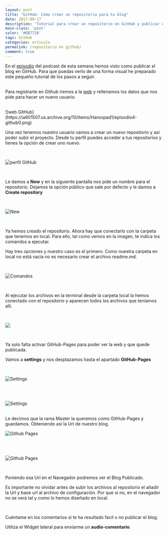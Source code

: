 ```yaml
---
layout: post 
title: "GitHub: Cómo crear un repositorio para tu blog"
date: 2017-09-17
description: 'Tutorial para crear un repositorio en GitHub y publicar el blog.'
main-class: 'post'
color: '#EB7728'
tags: GitHub
categories: articulo
permalink: /repositorio en github/
comment: true
---
```


En el [episodio](https://lormez16.github.io/experimenta-con-jekyll/4/) del podcast de esta semana hemos visto como publicar el blog en GitHub. Para que puedas verlo de una forma visual he preparado este pequeño tutorial de los pasos a seguir.  
<br>


Para registrarte en Github iremos a la [web](https://github.com/) y rellenamos los datos que nos pide para hacer un nuevo usuario.

<br>
![web GitHub](https://ia601507.us.archive.org/10/items/Haroopad1/episodio4-github0.png)

<br>

Una vez tenemos nuestro usuario vamos a crear un nuevo repositorio y así poder subir el proyecto. Desde tu perfil puedes acceder a tus repositorios y tienes la opción de crear uno nuevo.

<br>

![perfil GitHub](https://ia601507.us.archive.org/10/items/Haroopad1/episodio4-githubperfil.png)

<br>

Le damos a **New** y en la siguiente pantalla nos pide un nombre para el repositorio. Dejamos la opción público que sale por defecto y le damos a **Create repository**

<br>

![New](https://ia601507.us.archive.org/10/items/Haroopad1/Episodio4-github.png)

<br>

Ya hemos creado el repositorio. Ahora hay que conectarlo con la carpeta que tenemos en local. Para ello, tal como vemos en la imagen, te indica los comandos a ejecutar.

Hay tres opciones y nuestro caso es el primero. Como nuestra carpeta en local no está vacia no es necesario crear el archivo readme.md.

<br>

![Comandos](https://ia601507.us.archive.org/10/items/Haroopad1/Episodio4-github2.png)

<br>

Al ejecutar los archivos en la terminal desde la carpeta local la hemos conectado con el repositorio y aparecen todos los archivos que teníamos alli. 

<br>

![](https://ia601507.us.archive.org/10/items/Haroopad1/Episodio4-github4.png)

<br>

Ya solo falta activar GitHub-Pages para poder ver la web y que quede publicada. 

Vamos a **settings** y nos desplazamos hasta el apartado **GitHub-Pages**

<br>

![Settings](https://ia601507.us.archive.org/10/items/Haroopad1/Episodio4-github5.png)

<br>
<br>

![Settings](https://ia601507.us.archive.org/10/items/Haroopad1/Episodio4-github7.png)

<br>
Le decimos que la rama Master la queremos como GitHub-Pages y guardamos. Obteniendo así la Url de nuestro blog.

<br>

![Github Pages](https://ia601507.us.archive.org/10/items/Haroopad1/Episodio4-github8.png)

<br>
<br>

![Github Pages](https://ia601507.us.archive.org/10/items/Haroopad1/Episodio4-github9.png)

<br>

Poniendo esa Url en el Navegador podremos ver el Blog Publicado.

Es importante no olvidar antes de subir los archivos al repositorio el añadir la Url y base url al archivo de configuración. Por que si no, en el navegador no se verá tal y como lo hemos diseñado en local. 

<br>


Cuéntame en los comentarios si te ha resultado facil o no publicar el blog. 

Utiliza el Widget lateral para enviarme un **audio-comentario**. 

<!-- Begin SpeakPipe code -->
<script type="text/javascript">
(function(d){
var app = d.createElement('script'); app.type = 'text/javascript'; app.async = true;
var pt = ('https:' == document.location.protocol ? 'https://' : 'http://');
app.src = pt + 'www.speakpipe.com/loader/v6nlr21vd2ejbv25jd34rektczhqpr96.js';
var s = d.getElementsByTagName('script')[0]; s.parentNode.insertBefore(app, s);
})(document);
</script>
<!-- End SpeakPipe code -->



